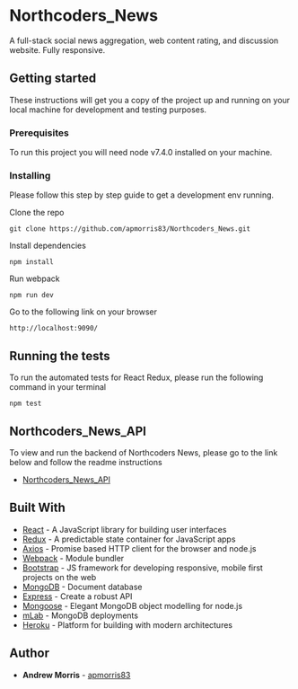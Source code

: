# Northcoders_News
A full-stack social news aggregation, web content rating, and discussion website. Fully responsive.  
## Getting started
These instructions will get you a copy of the project up and running on your local machine for development and testing purposes.
### Prerequisites
To run this project you will need node v7.4.0 installed on your machine.
### Installing
Please follow this step by step guide to get a development env running.

Clone the repo
```
git clone https://github.com/apmorris83/Northcoders_News.git
```
Install dependencies
```
npm install
```
Run webpack
```
npm run dev
```
Go to the following link on your browser
```
http://localhost:9090/
```
## Running the tests
To run the automated tests for React Redux, please run the following command in your terminal
```
npm test
```
## Northcoders_News_API
To view and run the backend of Northcoders News, please go to the link below and follow the readme instructions
* [Northcoders_News_API](https://github.com/apmorris83/Northcoders_News_API)
## Built With
* [React](https://facebook.github.io/react/) - A JavaScript library for building user interfaces
* [Redux](http://redux.js.org/) - A predictable state container for JavaScript apps
* [Axios](https://www.npmjs.com/package/axios) - Promise based HTTP client for the browser and node.js
* [Webpack](https://webpack.github.io/docs/) - Module bundler
* [Bootstrap](http://getbootstrap.com/) - JS framework for developing responsive, mobile first projects on the web
* [MongoDB](https://www.mongodb.com/) - Document database
* [Express](https://expressjs.com/) - Create a robust API
* [Mongoose](http://mongoosejs.com/) - Elegant MongoDB object modelling for node.js
* [mLab](https://mlab.com/home) - MongoDB deployments
* [Heroku](https://www.heroku.com/) - Platform for building with modern architectures
## Author
* **Andrew Morris** - [apmorris83](https://github.com/apmorris83)
